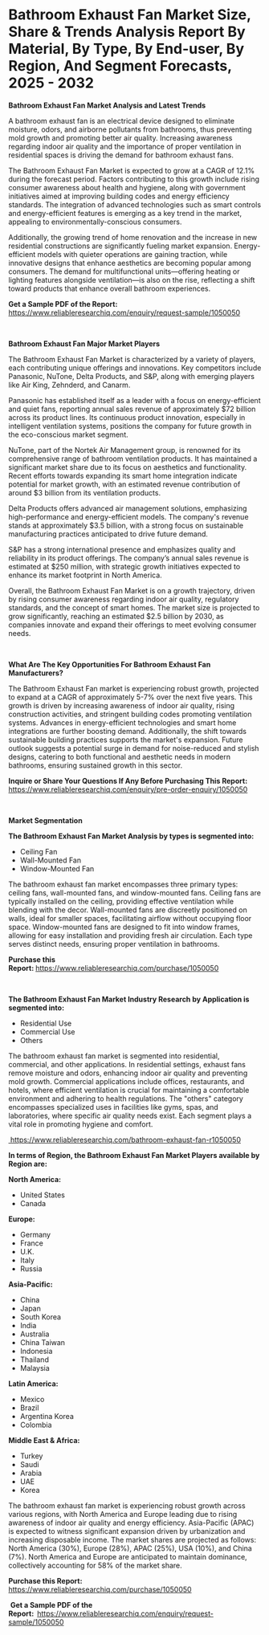 <p><h1>Bathroom Exhaust Fan Market Size, Share & Trends Analysis Report By Material, By Type, By End-user, By Region, And Segment Forecasts, 2025 - 2032</h1></p><p><strong>Bathroom Exhaust Fan Market Analysis and Latest Trends</strong></p>
<p><p>A bathroom exhaust fan is an electrical device designed to eliminate moisture, odors, and airborne pollutants from bathrooms, thus preventing mold growth and promoting better air quality. Increasing awareness regarding indoor air quality and the importance of proper ventilation in residential spaces is driving the demand for bathroom exhaust fans. </p><p>The Bathroom Exhaust Fan Market is expected to grow at a CAGR of 12.1% during the forecast period. Factors contributing to this growth include rising consumer awareness about health and hygiene, along with government initiatives aimed at improving building codes and energy efficiency standards. The integration of advanced technologies such as smart controls and energy-efficient features is emerging as a key trend in the market, appealing to environmentally-conscious consumers. </p><p>Additionally, the growing trend of home renovation and the increase in new residential constructions are significantly fueling market expansion. Energy-efficient models with quieter operations are gaining traction, while innovative designs that enhance aesthetics are becoming popular among consumers. The demand for multifunctional units—offering heating or lighting features alongside ventilation—is also on the rise, reflecting a shift toward products that enhance overall bathroom experiences.</p></p>
<p><strong>Get a Sample PDF of the Report:&nbsp;</strong> <a href="https://www.reliableresearchiq.com/enquiry/request-sample/1050050?utm_campaign=3201&utm_medium=2&utm_source=Github&utm_content=ia&utm_term=16042025&utm_id=bathroom-exhaust-fan">https://www.reliableresearchiq.com/enquiry/request-sample/1050050</a></p>
<p>&nbsp;</p>
<p><strong>Bathroom Exhaust Fan Major Market Players</strong></p>
<p><p>The Bathroom Exhaust Fan Market is characterized by a variety of players, each contributing unique offerings and innovations. Key competitors include Panasonic, NuTone, Delta Products, and S&P, along with emerging players like Air King, Zehnderd, and Canarm. </p><p>Panasonic has established itself as a leader with a focus on energy-efficient and quiet fans, reporting annual sales revenue of approximately $72 billion across its product lines. Its continuous product innovation, especially in intelligent ventilation systems, positions the company for future growth in the eco-conscious market segment.</p><p>NuTone, part of the Nortek Air Management group, is renowned for its comprehensive range of bathroom ventilation products. It has maintained a significant market share due to its focus on aesthetics and functionality. Recent efforts towards expanding its smart home integration indicate potential for market growth, with an estimated revenue contribution of around $3 billion from its ventilation products.</p><p>Delta Products offers advanced air management solutions, emphasizing high-performance and energy-efficient models. The company's revenue stands at approximately $3.5 billion, with a strong focus on sustainable manufacturing practices anticipated to drive future demand. </p><p>S&P has a strong international presence and emphasizes quality and reliability in its product offerings. The company’s annual sales revenue is estimated at $250 million, with strategic growth initiatives expected to enhance its market footprint in North America.</p><p>Overall, the Bathroom Exhaust Fan Market is on a growth trajectory, driven by rising consumer awareness regarding indoor air quality, regulatory standards, and the concept of smart homes. The market size is projected to grow significantly, reaching an estimated $2.5 billion by 2030, as companies innovate and expand their offerings to meet evolving consumer needs.</p></p>
<p>&nbsp;</p>
<p><strong>What Are The Key Opportunities For Bathroom Exhaust Fan Manufacturers?</strong></p>
<p><p>The Bathroom Exhaust Fan market is experiencing robust growth, projected to expand at a CAGR of approximately 5-7% over the next five years. This growth is driven by increasing awareness of indoor air quality, rising construction activities, and stringent building codes promoting ventilation systems. Advances in energy-efficient technologies and smart home integrations are further boosting demand. Additionally, the shift towards sustainable building practices supports the market's expansion. Future outlook suggests a potential surge in demand for noise-reduced and stylish designs, catering to both functional and aesthetic needs in modern bathrooms, ensuring sustained growth in this sector.</p></p>
<p><strong>Inquire or Share Your Questions If Any Before Purchasing This Report:</strong> <a href="https://www.reliableresearchiq.com/enquiry/pre-order-enquiry/1050050?utm_campaign=3201&utm_medium=2&utm_source=Github&utm_content=ia&utm_term=16042025&utm_id=bathroom-exhaust-fan">https://www.reliableresearchiq.com/enquiry/pre-order-enquiry/1050050</a></p>
<p>&nbsp;</p>
<p><strong>Market Segmentation</strong></p>
<p><strong>The Bathroom Exhaust Fan Market Analysis by types is segmented into:</strong></p>
<p><ul><li>Ceiling Fan</li><li>Wall-Mounted Fan</li><li>Window-Mounted Fan</li></ul></p>
<p><p>The bathroom exhaust fan market encompasses three primary types: ceiling fans, wall-mounted fans, and window-mounted fans. Ceiling fans are typically installed on the ceiling, providing effective ventilation while blending with the decor. Wall-mounted fans are discreetly positioned on walls, ideal for smaller spaces, facilitating airflow without occupying floor space. Window-mounted fans are designed to fit into window frames, allowing for easy installation and providing fresh air circulation. Each type serves distinct needs, ensuring proper ventilation in bathrooms.</p></p>
<p><strong>Purchase this Report:&nbsp;</strong><a href="https://www.reliableresearchiq.com/purchase/1050050?utm_campaign=3201&utm_medium=2&utm_source=Github&utm_content=ia&utm_term=16042025&utm_id=bathroom-exhaust-fan">https://www.reliableresearchiq.com/purchase/1050050</a></p>
<p>&nbsp;</p>
<p><strong>The Bathroom Exhaust Fan Market Industry Research by Application is segmented into:</strong></p>
<p><ul><li>Residential Use</li><li>Commercial Use</li><li>Others</li></ul></p>
<p><p>The bathroom exhaust fan market is segmented into residential, commercial, and other applications. In residential settings, exhaust fans remove moisture and odors, enhancing indoor air quality and preventing mold growth. Commercial applications include offices, restaurants, and hotels, where efficient ventilation is crucial for maintaining a comfortable environment and adhering to health regulations. The "others" category encompasses specialized uses in facilities like gyms, spas, and laboratories, where specific air quality needs exist. Each segment plays a vital role in promoting hygiene and comfort.</p></p>
<p><a href="https://www.reliableresearchiq.com/bathroom-exhaust-fan-r1050050?utm_campaign=3201&utm_medium=2&utm_source=Github&utm_content=ia&utm_term=16042025&utm_id=bathroom-exhaust-fan">&nbsp;https://www.reliableresearchiq.com/bathroom-exhaust-fan-r1050050</a></p>
<p><strong>In terms of Region, the Bathroom Exhaust Fan Market Players available by Region are:</strong></p>
<p>
    <p> <strong> North America: </strong>
        <ul>
            <li>United States</li>
            <li>Canada</li>
        </ul>
        </p> 
    <p> <strong> Europe: </strong>
        <ul>
            <li>Germany</li>
            <li>France</li>
            <li>U.K.</li>
            <li>Italy</li>
            <li>Russia</li>
        </ul>
        </p> 
    <p> <strong> Asia-Pacific: </strong>
        <ul>
            <li>China</li>
            <li>Japan</li>
            <li>South Korea</li>
            <li>India</li>
            <li>Australia</li>
            <li>China Taiwan</li>
            <li>Indonesia</li>
            <li>Thailand</li>
            <li>Malaysia</li>
        </ul>
        </p> 
    <p> <strong> Latin America: </strong>
        <ul>
            <li>Mexico</li>
            <li>Brazil</li>
            <li>Argentina Korea</li>
            <li>Colombia</li>
        </ul>
        </p> 
    <p> <strong> Middle East & Africa: </strong>
        <ul>
            <li>Turkey</li>
            <li>Saudi</li>
            <li>Arabia</li>
            <li>UAE</li>
            <li>Korea</li>
        </ul>
    </p>
    </p>
<p><p>The bathroom exhaust fan market is experiencing robust growth across various regions, with North America and Europe leading due to rising awareness of indoor air quality and energy efficiency. Asia-Pacific (APAC) is expected to witness significant expansion driven by urbanization and increasing disposable income. The market shares are projected as follows: North America (30%), Europe (28%), APAC (25%), USA (10%), and China (7%). North America and Europe are anticipated to maintain dominance, collectively accounting for 58% of the market share.</p></p>
<p><strong>Purchase this Report: </strong><a href="https://www.reliableresearchiq.com/purchase/1050050?utm_campaign=3201&utm_medium=2&utm_source=Github&utm_content=ia&utm_term=16042025&utm_id=bathroom-exhaust-fan">https://www.reliableresearchiq.com/purchase/1050050</a></p>
<p>&nbsp;<strong>Get a Sample PDF of the Report:&nbsp;&nbsp;</strong><a href="https://www.reliableresearchiq.com/enquiry/request-sample/1050050?utm_campaign=3201&utm_medium=2&utm_source=Github&utm_content=ia&utm_term=16042025&utm_id=bathroom-exhaust-fan">https://www.reliableresearchiq.com/enquiry/request-sample/1050050</a></p>
<p><strong></strong></p>
<p><p></p><p></p><p></p></p>